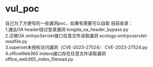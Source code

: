 # vul_poc
自己为了方便写的一些漏洞poc，如果有需要可以自取
目前收录：  
1.通达OA header绕过登录漏洞                   tongda_oa_header_bypass.py  
2.泛微OA xmlrpcServlet接口任意文件读取漏洞     ecology-xmlrpcservlet-readfile.py  
3.superset未授权访问漏洞（CVE-2023-27524）    CVE-2023-27524.py  
4.officeWeb365 Indexs接口存在任意文件读取漏洞  office_web365_index_fileread.py
